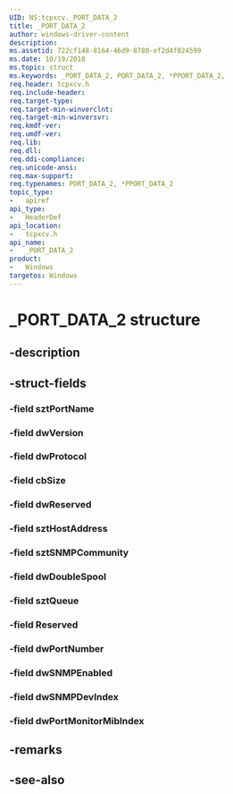 ```yaml
---
UID: NS:tcpxcv._PORT_DATA_2
title: _PORT_DATA_2
author: windows-driver-content
description: 
ms.assetid: 722cf148-8164-46d9-8780-ef2d4f024599
ms.date: 10/19/2018
ms.topic: struct
ms.keywords: _PORT_DATA_2, PORT_DATA_2, *PPORT_DATA_2, 
req.header: tcpxcv.h
req.include-header:
req.target-type:
req.target-min-winverclnt:
req.target-min-winversvr:
req.kmdf-ver:
req.umdf-ver:
req.lib:
req.dll:
req.ddi-compliance:
req.unicode-ansi:
req.max-support:
req.typenames: PORT_DATA_2, *PPORT_DATA_2
topic_type: 
-	apiref
api_type: 
-	HeaderDef
api_location: 
-	tcpxcv.h
api_name: 
-	_PORT_DATA_2
product: 
-   Windows
targetos: Windows
---
```


# _PORT_DATA_2 structure

## -description


## -struct-fields

### -field sztPortName
 
### -field dwVersion
 
### -field dwProtocol
 
### -field cbSize
 
### -field dwReserved
 
### -field sztHostAddress
 
### -field sztSNMPCommunity
 
### -field dwDoubleSpool
 
### -field sztQueue
 
### -field Reserved
 
### -field dwPortNumber
 
### -field dwSNMPEnabled
 
### -field dwSNMPDevIndex
 
### -field dwPortMonitorMibIndex
 

## -remarks

## -see-also
